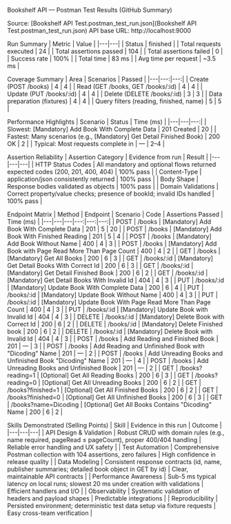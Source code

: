 Bookshelf API — Postman Test Results (GitHub Summary)

Source: [Bookshelf API Test.postman_test_run.json](Bookshelf API Test.postman_test_run.json)
API base URL: http://localhost:9000

Run Summary
| Metric | Value |
|---|---|
| Status | finished |
| Total requests executed | 24 |
| Total assertions passed | 104 |
| Total assertions failed | 0 |
| Success rate | 100% |
| Total time | 83 ms |
| Avg time per request | ~3.5 ms |

Coverage Summary
| Area | Scenarios | Passed |
|---|---:|---:|
| Create (POST /books) | 4 | 4 |
| Read (GET /books, GET /books/:id) | 4 | 4 |
| Update (PUT /books/:id) | 4 | 4 |
| Delete (DELETE /books/:id) | 3 | 3 |
| Data preparation (fixtures) | 4 | 4 |
| Query filters (reading, finished, name) | 5 | 5 |

Performance Highlights
| Scenario | Status | Time (ms) |
|---|---|---:|
| Slowest: [Mandatory] Add Book With Complete Data | 201 Created | 20 |
| Fastest: Many scenarios (e.g., [Mandatory] Get Detail Finished Book) | 200 OK | 2 |
| Typical: Most requests complete in | — | 2–4 |

Assertion Reliability
| Assertion Category | Evidence from run | Result |
|---|---|---|
| HTTP Status Codes | All mandatory and optional flows returned expected codes (200, 201, 400, 404) | 100% pass |
| Content-Type | application/json consistently returned | 100% pass |
| Body Shape | Response bodies validated as objects | 100% pass |
| Domain Validations | Correct property/value checks; presence of bookId; invalid IDs handled | 100% pass |

Endpoint Matrix
| Method | Endpoint | Scenario | Code | Assertions Passed | Time (ms) |
|---|---|---|---:|---:|---:|
| POST | /books | [Mandatory] Add Book With Complete Data | 201 | 5 | 20 |
| POST | /books | [Mandatory] Add Book With Finished Reading | 201 | 5 | 4 |
| POST | /books | [Mandatory] Add Book Without Name | 400 | 4 | 3 |
| POST | /books | [Mandatory] Add Book with Page Read More Than Page Count | 400 | 4 | 2 |
| GET | /books | [Mandatory] Get All Books | 200 | 6 | 3 |
| GET | /books/:id | [Mandatory] Get Detail Books With Correct Id | 200 | 6 | 3 |
| GET | /books/:id | [Mandatory] Get Detail Finished Book | 200 | 6 | 2 |
| GET | /books/:id | [Mandatory] Get Detail Books With Invalid Id | 404 | 4 | 3 |
| PUT | /books/:id | [Mandatory] Update Book With Complete Data | 200 | 6 | 4 |
| PUT | /books/:id | [Mandatory] Update Book Without Name | 400 | 4 | 3 |
| PUT | /books/:id | [Mandatory] Update Book With Page Read More Than Page Count | 400 | 4 | 3 |
| PUT | /books/:id | [Mandatory] Update Book with Invalid Id | 404 | 4 | 3 |
| DELETE | /books/:id | [Mandatory] Delete Book with Correct Id | 200 | 6 | 2 |
| DELETE | /books/:id | [Mandatory] Delete Finished book | 200 | 6 | 2 |
| DELETE | /books/:id | [Mandatory] Delete Book with Invalid Id | 404 | 4 | 3 |
| POST | /books | Add Reading and Finished Book | 201 | — | 3 |
| POST | /books | Add Reading and Unfinished Book with "Dicoding" Name | 201 | — | 2 |
| POST | /books | Add Unreading Books and Unfinished Book "Dicoding" Name | 201 | — | 4 |
| POST | /books | Add Unreading Books and Unfinished Book | 201 | — | 2 |
| GET | /books?reading=1 | [Optional] Get All Reading Books | 200 | 6 | 3 |
| GET | /books?reading=0 | [Optional] Get All Unreading Books | 200 | 6 | 2 |
| GET | /books?finished=1 | [Optional] Get All Finished Books | 200 | 6 | 2 |
| GET | /books?finished=0 | [Optional] Get All Unfinished Books | 200 | 6 | 3 |
| GET | /books?name=Dicoding | [Optional] Get All Books Contains "Dicoding" Name | 200 | 6 | 2 |

Skills Demonstrated (Selling Points)
| Skill | Evidence in this run | Outcome |
|---|---|---|
| API Design & Validation | Robust CRUD with domain rules (e.g., name required, pageRead ≤ pageCount), proper 400/404 handling | Reliable error handling and UX safety |
| Test Automation | Comprehensive Postman collection with 104 assertions, zero failures | High confidence in release quality |
| Data Modeling | Consistent response contracts (id, name, publisher summaries; detailed book object in GET by id) | Clear, maintainable API contracts |
| Performance Awareness | Sub-5 ms typical latency on local runs; slowest 20 ms under creation with validations | Efficient handlers and I/O |
| Observability | Systematic validation of headers and payload shapes | Predictable integrations |
| Reproducibility | Persisted environment; deterministic test data setup via fixture requests | Easy cross-team verification |
